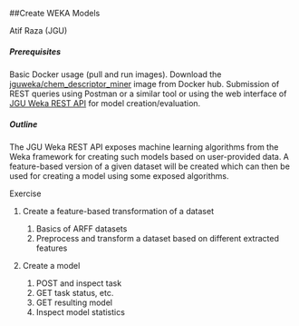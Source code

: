 ##Create WEKA Models

Atif Raza (JGU)

##### Prerequisites

Basic Docker usage (pull and run images). Download the [jguweka/chem_descriptor_miner](https://hub.docker.com/r/jguweka/chem_descriptor_miner) image from Docker hub. Submission of REST queries using Postman or a similar tool or using the web interface of [JGU Weka REST API](https://jguweka.prod.openrisknet.org/) for model creation/evaluation.

##### Outline

The JGU Weka REST API exposes machine learning algorithms from the Weka framework for creating such models based on user-provided data. A feature-based version of a given dataset will be created which can then be used for creating a model using some exposed algorithms.

Exercise

1. Create a feature-based transformation of a dataset 
    1. Basics of ARFF datasets 
    2. Preprocess and transform a dataset based on different extracted features 

2. Create a model 
    1. POST and inspect task 
    2. GET task status, etc. 
    3. GET resulting model 
    4. Inspect model statistics 

